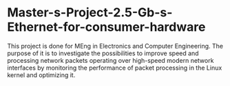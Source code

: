 # Master-s-Project-2.5-Gb-s-Ethernet-for-consumer-hardware
This project is done for MEng in Electronics and Computer Engineering. The purpose of it is to investigate the possibilities to improve speed and processing network packets operating over high-speed modern network interfaces by monitoring the performance of packet processing in the Linux kernel and optimizing it.

